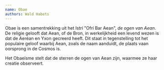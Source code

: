 ```yaml
---
name: Obae
authors: Wald Habets
---
```


Obae is een samentrekking uit het Istrí "Ofrí Bar Aean", _de ogen van Aean_. De religie gelooft dat Aean, of de Bron, in werkelijkheid een levend wezen is dat de Aeréan en Yxon gecreerd heeft. Dit staat in tegenstelling tot het populaire geloof waarbij Aean, zoals de naam aanduidt, de plaats vaan oorsprong in de Cosmos is.

Het Obaeïsme stelt dat de sterren de ogen van Aean zijn, waarmee ze haar creatie observeert.
